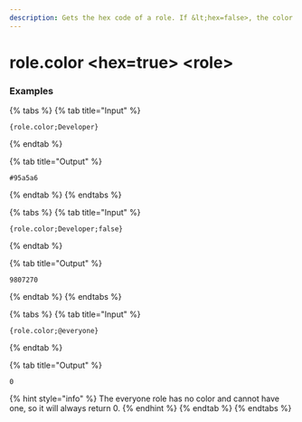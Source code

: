 ```yaml
---
description: Gets the hex code of a role. If &lt;hex=false>, the color will be in base 10 and may be empty if the role has no color.
---
```


# role.color &lt;hex=true> &lt;role>

### Examples

{% tabs %}
{% tab title="Input" %}

```text
{role.color;Developer}
```

{% endtab %}

{% tab title="Output" %}

```text
#95a5a6
```

{% endtab %}
{% endtabs %}

{% tabs %}
{% tab title="Input" %}

```text
{role.color;Developer;false}
```

{% endtab %}

{% tab title="Output" %}

```text
9807270
```

{% endtab %}
{% endtabs %}

{% tabs %}
{% tab title="Input" %}

```text
{role.color;@everyone}
```

{% endtab %}

{% tab title="Output" %}

```text
0
```

{% hint style="info" %}
The everyone role has no color and cannot have one, so it will always return 0.
{% endhint %}
{% endtab %}
{% endtabs %}
